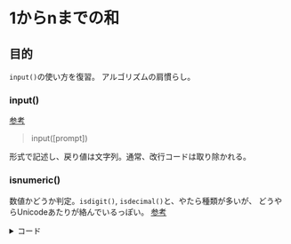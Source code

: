 # 1からnまでの和

## 目的

`input()`の使い方を復習。
アルゴリズムの肩慣らし。

### input()

[参考](https://docs.python.org/3/library/functions.html#input)

> input([prompt])

形式で記述し、戻り値は文字列。通常、改行コードは取り除かれる。

### isnumeric()

数値かどうか判定。`isdigit()`, `isdecimal()`と、やたら種類が多いが、
どうやらUnicodeあたりが絡んでいるっぽい。
[参考](https://stackoverflow.com/questions/44891070/whats-the-difference-between-str-isdigit-isnumeric-and-isdecimal-in-python)

<details>
<summary>コード</summary>

```Python
# 1からnまでの和を求める

def get_sum_input():
    # 整数値の入力を得る
    while True:
        n = input('input integer: ')

        if n.isnumeric():
            return int(n)
        
        print(f'{n} is not a integer...')

def sum_by_for_loop(n: int) -> None:

    # 和の算出
    sum = 0
    for i in range(1, n+1):
        sum += i
    
    print(f'1から{n}までの和は、{sum}です。')


def main():

    print('1からnまでの和を計算します。')

    n = get_sum_input()
    sum_by_for_loop(n)


if __name__ == '__main__':
    main()
```

</details>